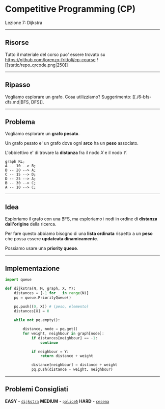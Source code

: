 # Competitive Programming (CP)
Lezione 7: Dijkstra

---

## Risorse
Tutto il materiale del corso puo' essere trovato su https://github.com/lorenzo-frittoli/cp-course
![[static/repo_qrcode.png|250]]

---

## Ripasso
Vogliamo esplorare un grafo. Cosa utilizziamo?
Suggerimento: [[./6-bfs-dfs.md|BFS, DFS]].

---

## Problema
Vogliamo esplorare un **grafo pesato**.

Un grafo pesato e' un grafo dove ogni **arco** ha un **peso** associato.

L'obbiettivo e' di trovare la **distanza** fra il nodo $X$ e il nodo $Y$.

```mermaid
graph RL;
A -- 10 --> B;
B -- 20 --> A;
C -- 15 --> D;
D -- 25 --> A;
B -- 30 --> C;
A -- 10 --> C;
```

---

## Idea
Esploriamo il grafo con una BFS, ma esploriamo i nodi in ordine di **distanza dall'origine** della ricerca.

Per fare questo abbiamo bisogno di una **lista ordinata** rispetto a un **peso** che possa essere **updateata dinamicamente**.

Possiamo usare una **priority queue**.

---

## Implementazione
```py
import queue

def dijkstra(N, M, graph, X, Y):
    distances = [-1 for _ in range(N)]
    pq = queue.PriorityQueue()
    
    pq.push((0, X)) # (peso, elemento)
    distances[X] = 0

    while not pq.empty():

        distance, node = pq.get()
        for weight, neighbour in graph[node]:
            if distances[neighbour] == -1:
                continue

            if neighbour = Y:
                return distance + weight

            distance[neighbour] = distance + weight
            pq.push(distance + weight, neighbour)
```

---

## Problemi Consigliati
**EASY** - [`dijkstra`](https://training.olinfo.it/task/dijkstra)
**MEDIUM** - [`police5`](https://training.olinfo.it/task/ois_police5)
**HARD** - [`cesena`](https://training.olinfo.it/task/itday_cesena)

